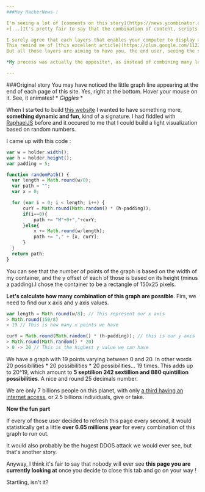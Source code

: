 ```yaml
---
###Hey HackerNews !

I'm seeing a lot of [comments on this story](https://news.ycombinator.com/item?id=5940353), and one by [rhplus](https://news.ycombinator.com/user?id=rhplus) got my attention :
>[...]It's pretty fair to say that the combination of content, scripts and headers for almost any page you see on the internet has been uniquely crafted for you and your browser.[...]

I surely agree that each layers that enables your computer to display a web page - which is just a specific arrangement of pixels - makes it unique.
This remind me of [this excellent article](https://plus.google.com/112218872649456413744/posts/dfydM2Cnepe) which emphasis on the dizzying technology we are experimenting unknowingly.
But all those layers are aiming to have you, the end user, seeing the same page that someone else would see on a completely different environment.

*My process was actually the opposite*, as instead of combining many layers of technologies to display the same arrangement of pixels, I used one to be sure that this arrangement would be different.

---
```


###Original story
You may have noticed the little graph line appearing at the end of each page of this site.
Yes, right at the bottom. Hover your mouse on it. See, it animates! \* *Giggles* \*

When I started to build [this website](http://alexiscreuzot.com/) I wanted to have something more, **something dynamic and fun**, kind of a signature. I had fiddled with [RaphaelJS](http://raphaeljs.com/) before and it occured to me that I could build a light visualization based on random numbers.

I came up with this code :

```javascript
var w = holder.width();
var h = holder.height();
var padding = 5;

function randomPath() {
  var length = Math.round(w/8);
  var path = "";
  var x = 0;

  for (var i = 0; i < length; i++) {
      curY = Math.round(Math.random() * (h-padding));
      if(i==0){
          path += "M"+0+","+curY;
      }else{
          x += Math.round(w/length);
          path += "," + [x, curY];
      }
  }
  return path;
}
 ```

You can see that the number of points of the graph is based on the width of my container, and the y offset of each of those is based on its height (minus a padding).I chose the container to be a rectangle of 150x25 pixels.

**Let's calculate how many combination of this graph are possible**.
Firs, we need to find our x axis and y axis values.

```javascript
var length = Math.round(w/8); // This represent our x axis
> Math.round(150/8)
> 19 // This is how many x points we have

curY = Math.round(Math.random() * (h-padding)); // this is our y axis
> Math.round(Math.random() * 20)
> 0 -> 20 // This is the highest y value we can have
```

We have a graph with 19 points varying between 0 and 20. In other words 20 possibilities * 20 possibilities * 20 possibilities... 19 times.
This adds up to 20^19, which amount to **5 septillion 242 sextillion and 880 quintillion possibilities**. A nice and round 25 decimals number.

We are only 7 billions people on this planet, with only [a third having an internet access](http://www.internetworldstats.com/stats.htm), or 2.5 billions individuals, give or take.

**Now the fun part**

If every of those user decided to refresh this page every second, it would statistically get a little **over 6.65 millions year** for every combination of this graph to run out.

It would also probably be the hugest DDOS attack we would ever see, but that's another story.

Anyway, I think it's fair to say that nobody will ever see **this page you are currently looking at** once you decide to close this tab and go on your way !

Startling, isn't it?



